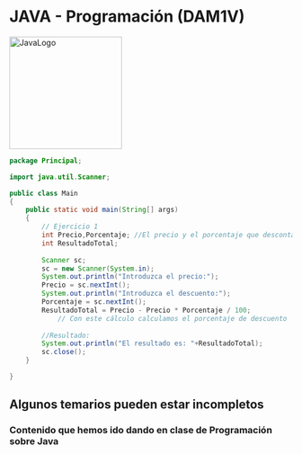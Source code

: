 # JAVA - Programación (DAM1V)
<img src="https://cdn.worldvectorlogo.com/logos/java.svg" alt="JavaLogo" width="200" height="200">

```java
package Principal;

import java.util.Scanner;

public class Main
{
	public static void main(String[] args)
	{
		// Ejercicio 1
		int Precio,Porcentaje; //El precio y el porcentaje que descontamos
		int ResultadoTotal;
		
		Scanner sc;
		sc = new Scanner(System.in);
		System.out.println("Introduzca el precio:");
		Precio = sc.nextInt();
		System.out.println("Introduzca el descuento:");
		Porcentaje = sc.nextInt();
		ResultadoTotal = Precio - Precio * Porcentaje / 100;
			// Con este cálculo calculamos el porcentaje de descuento
		
		//Resultado:
		System.out.println("El resultado es: "+ResultadoTotal);
		sc.close();
	}

}
```

## Algunos temarios pueden estar incompletos
### Contenido que hemos ido dando en clase de Programación sobre Java
